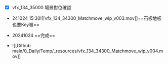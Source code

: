 -  [x] vfx_134_35000 場景對位確認
- 241024 15:30![[vfx_134_34300_Matchmove_wip_v003.mov]]==石板地板也要Key喔==

- 20241024 ==完成==
- ![[Github main/0_Daily/Temp/_resources/vfx_134_34300_Matchmove_wip_v004.mov]]